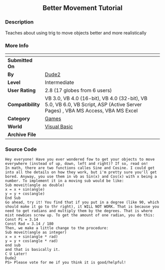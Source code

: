 ﻿<div align="center">

## Better Movement Tutorial


</div>

### Description

Teaches about using trig to move objects better and more realistically
 
### More Info
 


<span>             |<span>
---                |---
**Submitted On**   |
**By**             |[Dude2](https://github.com/Planet-Source-Code/PSCIndex/blob/master/ByAuthor/dude2.md)
**Level**          |Intermediate
**User Rating**    |2.8 (17 globes from 6 users)
**Compatibility**  |VB 3\.0, VB 4\.0 \(16\-bit\), VB 4\.0 \(32\-bit\), VB 5\.0, VB 6\.0, VB Script, ASP \(Active Server Pages\) , VBA MS Access, VBA MS Excel
**Category**       |[Games](https://github.com/Planet-Source-Code/PSCIndex/blob/master/ByCategory/games__1-38.md)
**World**          |[Visual Basic](https://github.com/Planet-Source-Code/PSCIndex/blob/master/ByWorld/visual-basic.md)
**Archive File**   |[](https://github.com/Planet-Source-Code/dude2-better-movement-tutorial__1-29233/archive/master.zip)





### Source Code

```
Hey everyone! Have you ever wondered fow to get your objects to move everywhere (instead of up, down, left and right)? If so, read on!
In math, there are two functions calles Sine and Cosine. I could get into all the details on how they work, but i'm pretty sure you'll get bored. Anyway, you use them in vb as Sin(x) and Cos(x) with x being a number. To implement it in a moving sub would be like:
Sub moveit(angle as double)
x = x + sin(angle)
y = y + cos(angle)
End Sub
Go ahead, try it! You find that if you put in a degree (like 90, which should make it go to thr right), it WILL NOT WORK. That is because you need to get radians and multiply them by the degrees. That is where mist newbies screw up. To get the amount of one radian, you do this:
Const Pi = 3.14
Const Rad = 3.14 / 180
Then, we make a little change to the procedure:
Sub moveit(angle as integer)
x = x + sin(angle * rad)
y = y + cos(angle * rad)
end sub
and that is basically it.
C U Later!
Dude2
PS> Please vote for me if you think it is good/helpful!
```

